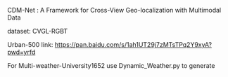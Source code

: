 
CDM-Net : A Framework for Cross-View Geo-localization with Multimodal Data

dataset:
CVGL-RGBT

Urban-500 link: https://pan.baidu.com/s/1ah1UT29j7zMTsTPq2Y9xyA?pwd=yrfd

For Multi-weather-University1652 use Dynamic_Weather.py to generate
